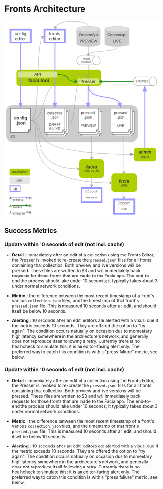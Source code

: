 # Fronts Architecture

![Fronts architecture](/docs/images/fronts-archirecture.png)

## Success Metrics

### Update within 10 seconds of edit (not incl. cache)

* __Detail__ : immediately after an edit of a collection using the Fronts Editor, the Presser is invoked to re-create the `pressed.json` files for all fronts containing that collection. Both preview and live versions will be pressed. These files are written to S3 and will immediately back requests for those fronts that are made to the Facia app. The end-to-end the process should take under 10 seconds; it typically takes about 3 under normal network conditions.

* __Metric__  : the difference between the most recent timestamp of a front's various `collection.json` files, and the timestamp of that front's `pressed.json` file. This is measured 10 seconds after an edit, and should itself be below 10 seconds.

* __Alerting__ : 10 seconds after an edit, editors are alerted with a visual cue if the metric exceeds 10 seconds. They are offered the option to "try again". The condition occurs naturally on occasion due to momentary high latency somewhere in the archiecture's network, and generally does not reproduce itself following a retry. Currently there is no healhcheck to simulate this; it is an editor-facing alert only. The preferred way to catch this condition is with a "press faliure" metric, see below.

### Update within 10 seconds of edit (not incl. cache)

* __Detail__ : immediately after an edit of a collection using the Fronts Editor, the Presser is invoked to re-create the `pressed.json` files for all fronts containing that collection. Both preview and live versions will be pressed. These files are written to S3 and will immediately back requests for those fronts that are made to the Facia app. The end-to-end the process should take under 10 seconds; it typically takes about 3 under normal network conditions.

* __Metric__  : the difference between the most recent timestamp of a front's various `collection.json` files, and the timestamp of that front's `pressed.json` file. This is measured 10 seconds after an edit, and should itself be below 10 seconds.

* __Alerting__ : 10 seconds after an edit, editors are alerted with a visual cue if the metric exceeds 10 seconds. They are offered the option to "try again". The condition occurs naturally on occasion due to momentary high latency somewhere in the archiecture's network, and generally does not reproduce itself following a retry. Currently there is no healhcheck to simulate this; it is an editor-facing alert only. The preferred way to catch this condition is with a "press faliure" metric, see below.

 




